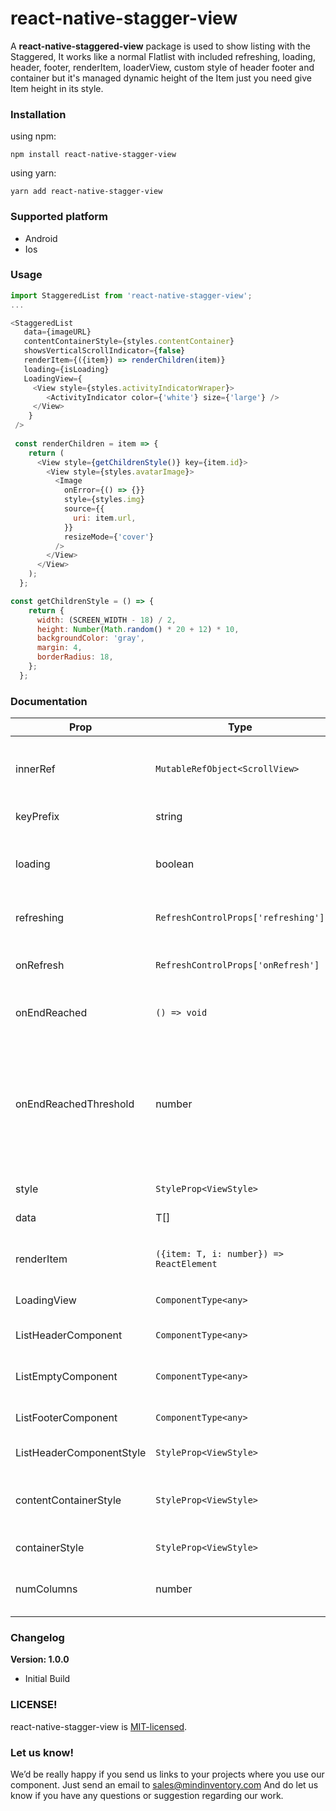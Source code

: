 # react-native-stagger-view

A **react-native-staggered-view** package is used to show listing with the Staggered, It works like a normal Flatlist with included refreshing, loading, header, footer, renderItem, loaderView, custom style of header footer and container but it's managed dynamic height of the Item just you need give Item height in its style.

### Installation

using npm:

```
npm install react-native-stagger-view
```

using yarn:

```
yarn add react-native-stagger-view
```

### Supported platform
  * Android
  * Ios

### Usage

```js
import StaggeredList from 'react-native-stagger-view';
...

<StaggeredList
   data={imageURL}
   contentContainerStyle={styles.contentContainer}
   showsVerticalScrollIndicator={false}
   renderItem={({item}) => renderChildren(item)}
   loading={isLoading}
   LoadingView={
     <View style={styles.activityIndicatorWraper}>
        <ActivityIndicator color={'white'} size={'large'} />
     </View>
    }
 />
 
 const renderChildren = item => {
    return (
      <View style={getChildrenStyle()} key={item.id}>
        <View style={styles.avatarImage}>
          <Image
            onError={() => {}}
            style={styles.img}
            source={{
              uri: item.url,
            }}
            resizeMode={'cover'}
          />
        </View>
      </View>
    );
  };

const getChildrenStyle = () => {
    return {
      width: (SCREEN_WIDTH - 18) / 2,
      height: Number(Math.random() * 20 + 12) * 10,
      backgroundColor: 'gray',
      margin: 4,
      borderRadius: 18,
    };
  };
```

### Documentation

| Prop | Type | description | Default |
| --- | --- | --- | --- |
| innerRef | ```MutableRefObject<ScrollView>``` | ScrollView ref to be forwarded to the underlying scrollView. | undefined |
| keyPrefix | string | Unique key for each item. |  |
| loading | boolean | if true, the loadingView will be shown on top of the list. | false |
| refreshing | ```RefreshControlProps['refreshing']``` | Add pull to refresh in the list. |  |
| onRefresh | ```RefreshControlProps['onRefresh']``` | Callback function when user pull to refresh. |  |
| onEndReached | ```() => void``` | callback in scrollView onEndReached. |  |
| onEndReachedThreshold | number | Threshold in pixels (virtual, not physical) for calling onEndReached. It calls onEndReached if you scrolled to this pixels from the bottom. |  |
| style | ```StyleProp<ViewStyle>``` | style object for the listing. |  |
| data | T[] | Items to be rendered. |  |
| renderItem | ```({item: T, i: number}) => ReactElement``` | Takes an item from data and renders it into the list. |  |
| LoadingView | ```ComponentType<any>``` | Rendered while loading. |  |
| ListHeaderComponent | ```ComponentType<any>``` | Rendered at the top of all the items. | null |
| ListEmptyComponent | ```ComponentType<any>``` | Rendered when the list is empty.  | null |
| ListFooterComponent | ```ComponentType<any>``` | Rendered at the bottom of all the items. | null |
| ListHeaderComponentStyle | ```StyleProp<ViewStyle>``` | Style of the header. |  |
| contentContainerStyle | ```StyleProp<ViewStyle>``` | Style of the content container style of the main scrollView. |  |
| containerStyle | ```StyleProp<ViewStyle>``` | Style of main scrollView. |  |
| numColumns | number | Multiple columns can only be rendered. | 2 |
  

### Changelog
**Version: 1.0.0**
  * Initial Build

### LICENSE!

react-native-stagger-view is [MIT-licensed](https://github.com/Mindinventory/rn-top-navbar/blob/master/LICENSE).

### Let us know!

We’d be really happy if you send us links to your projects where you use our component. Just send an email to sales@mindinventory.com And do let us know if you have any questions or suggestion regarding our work.
